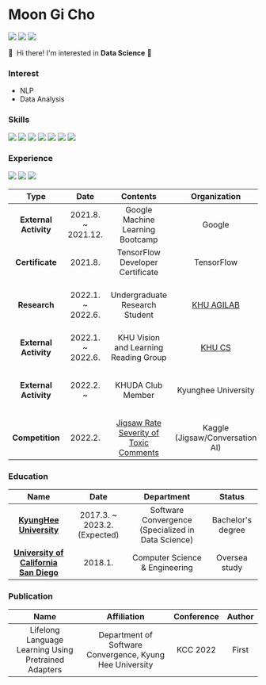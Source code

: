 # Moon Gi Cho
<p>
  <a href="mailto:siryuon@gmail.com" target="_blank"><img src="https://img.shields.io/badge/siryuon@gmail.com-EA4335?style=flat-square&logo=Gmail&logoColor=white"/></a>
  <a href="https://www.linkedin.com/in/moon-gi-cho-a46207218/" target="_blank"><img src="https://img.shields.io/badge/MoonGi Cho-0A66C2?style=flat-square&logo=Linkedin&logoColor=white"/></a>
  <a href="https://www.kaggle.com/siryuon" target="_blank"><img src="https://img.shields.io/badge/Kaggle-20BEFF?style=flat-square&logo=Kaggle&logoColor=white"/></a>
</p>



<p>
  👋&nbsp; Hi there! I'm interested in <b>Data Science</b> 🚀<br/>
</p>

### Interest
  - NLP
  - Data Analysis

### Skills
<p>
  <img src="https://img.shields.io/badge/Python-3776AB?style=flat-square&logo=Python&logoColor=white"/>
  <img src="https://img.shields.io/badge/C++-00599C?style=flat-square&logo=C++&logoColor=white"/>
  <img src="https://img.shields.io/badge/MySQL-4479A1?style=flat-square&logo=MySQL&logoColor=white"/>
  <img src="https://img.shields.io/badge/TensorFlow-FF6F00?style=flat-square&logo=TensorFlow&logoColor=white"/>
  <img src="https://img.shields.io/badge/PyTorch-EE4C2C?style=flat-square&logo=PyTorch&logoColor=white"/>
  <img src="https://img.shields.io/badge/Git-F05032?style=flat-square&logo=Git&logoColor=white"/>
  <img src="https://img.shields.io/badge/Tableau-E97627?style=flat-square&logo=Tableau&logoColor=white"/>
  
</p>

### Experience
<p>
  <img src="https://img.shields.io/badge/Google-4285F4?style=flat-square&logo=Google&logoColor=white"/>
  <img src="https://img.shields.io/badge/TensorFlow-FF6F00?style=flat-square&logo=TensorFlow&logoColor=white"/>
  <img src="https://img.shields.io/badge/Kaggle-20BEFF?style=flat-square&logo=Kaggle&logoColor=white"/>
</p> 

|Type|Date|Contents|Organization|Remarks
|:---:|:---:|:---:|:---:|:---:|
|**External Activity**|2021.8. ~ 2021.12.|Google Machine Learning Bootcamp|Google|Successfuly Completed
|**Certificate**|2021.8.|TensorFlow Developer Certificate|TensorFlow|[See Credential](https://www.credential.net/48659f8a-b5ee-4060-b02d-c30b663c1b6d#gs.9oqzn0)
|**Research**|2022.1. ~ 2022.6.|Undergraduate Research Student|[KHU AGILAB](http://agi.khu.ac.kr/index.html)|Research in progress focusing on lifelong language learning(LLL)
|**External Activity**|2022.1. ~ 2022.6.|KHU Vision and Learning Reading Group|[KHU CS](https://github.com/khuvll/reading_group#current-schedule)|Paper reading group about CV and ML
|**External Activity**|2022.2. ~|KHUDA Club Member|Kyunghee University|NLP, Recommendation System, Time Series Analysis, etc.
|**Competition**|2022.2.|[Jigsaw Rate Severity of Toxic Comments](https://www.kaggle.com/c/jigsaw-toxic-severity-rating)|Kaggle</br>(Jigsaw/Conversation AI)|165th out of 2301 teams</br> (top 8%, bronze medal, solo)


### Education
|Name|Date|Department|Status|
|:---:|:---:|:---:|:---:|
|[**KyungHee University**](https://swcon.khu.ac.kr/)|2017.3. ~ 2023.2.(Expected)|Software Convergence (Specialized in Data Science)|Bachelor's degree
|[**University of California San Diego**](https://cse.ucsd.edu/)|2018.1.|Computer Science & Engineering|Oversea study

### Publication
|Name|Affiliation|Conference|Author|
|:---:|:---:|:---:|:---:|
|Lifelong Language Learning Using Pretrained Adapters|Department of Software Convergence, Kyung Hee University|KCC 2022|First

